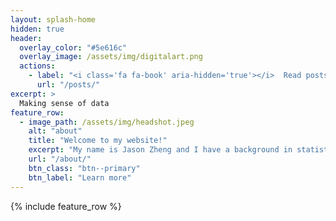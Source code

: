 ```yaml
---
layout: splash-home
hidden: true
header:
  overlay_color: "#5e616c"
  overlay_image: /assets/img/digitalart.png
  actions:
    - label: "<i class='fa fa-book' aria-hidden='true'></i>  Read posts"
      url: "/posts/"
excerpt: >
  Making sense of data
feature_row:
  - image_path: /assets/img/headshot.jpeg
    alt: "about"
    title: "Welcome to my website!"
    excerpt: "My name is Jason Zheng and I have a background in statistics, psychology, and data science. This is where I share my projects, analyses, and ideas. Enjoy!"
    url: "/about/"
    btn_class: "btn--primary"
    btn_label: "Learn more"
---
```


{% include feature_row %}